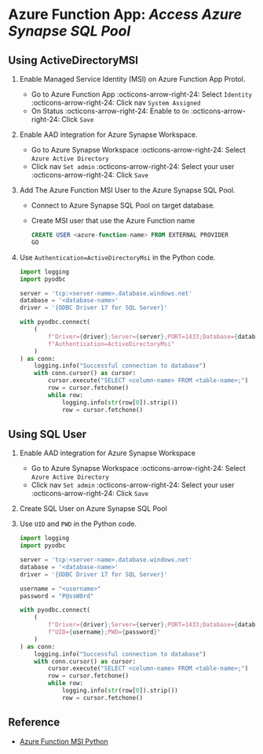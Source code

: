 # Azure Function App: _Access Azure Synapse SQL Pool_

## Using ActiveDirectoryMSI

1.  Enable Managed Service Identity (MSI) on Azure Function App Protol.

    * Go to Azure Function App :octicons-arrow-right-24: Select `Identity`
      :octicons-arrow-right-24: Click nav `System Assigned`
    * On Status :octicons-arrow-right-24: Enable to `On` :octicons-arrow-right-24:
      Click `Save`

2.  Enable AAD integration for Azure Synapse Workspace.

    * Go to Azure Synapse Workspace :octicons-arrow-right-24: Select `Azure Active Directory`
    * Click nav `Set admin` :octicons-arrow-right-24: Select your user :octicons-arrow-right-24: Click `Save`

3.  Add The Azure Function MSI User to the Azure Synapse SQL Pool.

    * Connect to Azure Synapse SQL Pool on target database.
    * Create MSI user that use the Azure Function name

      ```sql
      CREATE USER <azure-function-name> FROM EXTERNAL PROVIDER
      GO
      ```

4.  Use `Authentication=ActiveDirectoryMsi` in the Python code.

    ```python
    import logging
    import pyodbc

    server = 'tcp:<server-name>.database.windows.net'
    database = '<database-name>'
    driver = '{ODBC Driver 17 for SQL Server}'

    with pyodbc.connect(
        (
            f"Driver={driver};Server={server};PORT=1433;Database={database};"
            f"Authentication=ActiveDirectoryMsi"
        )
    ) as conn:
        logging.info("Successful connection to database")
        with conn.cursor() as cursor:
            cursor.execute("SELECT <column-name> FROM <table-name>;")
            row = cursor.fetchone()
            while row:
                logging.info(str(row[0]).strip())
                row = cursor.fetchone()
    ```

## Using SQL User

1.  Enable AAD integration for Azure Synapse Workspace

    * Go to Azure Synapse Workspace :octicons-arrow-right-24: Select `Azure Active Directory`
    * Click nav `Set admin` :octicons-arrow-right-24: Select your user :octicons-arrow-right-24: Click `Save`

2.  Create SQL User on Azure Synapse SQL Pool

3.  Use `UID` and `PWD` in the Python code.

    ```python
    import logging
    import pyodbc

    server = 'tcp:<server-name>.database.windows.net'
    database = '<database-name>'
    driver = '{ODBC Driver 17 for SQL Server}'

    username = "<username>"
    password = "P@ssW0rd"

    with pyodbc.connect(
        (
            f"Driver={driver};Server={server};PORT=1433;Database={database};"
            f"UID={username};PWD={password}"
        )
    ) as conn:
        logging.info("Successful connection to database")
        with conn.cursor() as cursor:
            cursor.execute("SELECT <column-name> FROM <table-name>;")
            row = cursor.fetchone()
            while row:
                logging.info(str(row[0]).strip())
                row = cursor.fetchone()
    ```

## Reference

- [Azure Function MSI Python](https://github.com/crgarcia12/azure-function-msi-python)
